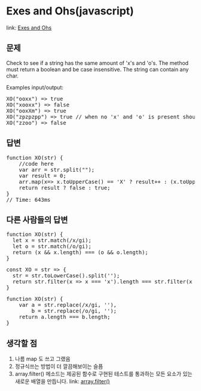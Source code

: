 Exes and Ohs(javascript)
===============

link: [Exes and Ohs](http://www.codewars.com/kata/exes-and-ohs/train/javascript)

문제
--
Check to see if a string has the same amount of 'x's and 'o's. The method must return a boolean and be case insensitive. The string can contain any char.  
  
Examples input/output:
<pre>
XO("ooxx") => true
XO("xooxx") => false
XO("ooxXm") => true
XO("zpzpzpp") => true // when no 'x' and 'o' is present should return true
XO("zzoo") => false
</pre>


답변
--
<pre>
function XO(str) {
    //code here
    var arr = str.split("");
    var result = 0;
    arr.map(x=> x.toUpperCase() == 'X' ? result++ : (x.toUpperCase() == 'O' ? result-- : '') );
    return result ? false : true;
}
// Time: 643ms
</pre>

다른 사람들의 답변
------------
<pre>
function XO(str) {
  let x = str.match(/x/gi);
  let o = str.match(/o/gi);
  return (x && x.length) === (o && o.length);
}
</pre>

<pre>
const XO = str => {
  str = str.toLowerCase().split('');
  return str.filter(x => x === 'x').length === str.filter(x => x === 'o').length;
}
</pre>

<pre>
function XO(str) {
    var a = str.replace(/x/gi, ''),
        b = str.replace(/o/gi, '');
    return a.length === b.length;
}
</pre>

생각할 점
------------------------
1. 나름 map 도 쓰고 그랬음
2. 정규식쓰는 방법이 더 깔끔해보이는 슬픔
3. array.filter() 메소드는 제공된 함수로 구현된 테스트를 통과하는 모든 요소가 있는 새로운 배열을 만듭니다.
link: [array.filter()](https://developer.mozilla.org/ko/docs/Web/JavaScript/Reference/Global_Objects/Array/filter)
